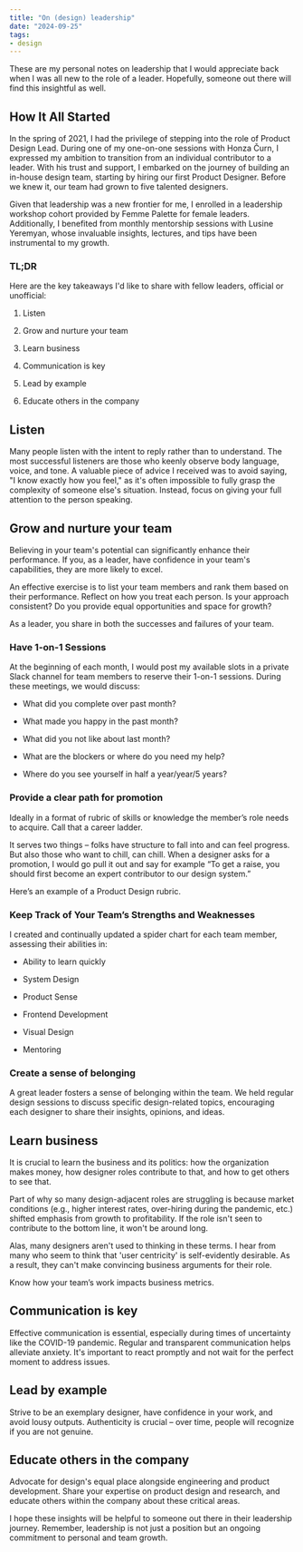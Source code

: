 ```yaml
---
title: "On (design) leadership"
date: "2024-09-25"
tags:
- design
---
```


These are my personal notes on leadership that I would appreciate back when I was all new to the role of a leader. Hopefully, someone out there will find this insightful as well.

## How It All Started

In the spring of 2021, I had the privilege of stepping into the role of Product Design Lead. During one of my one-on-one sessions with Honza Čurn, I expressed my ambition to transition from an individual contributor to a leader. With his trust and support, I embarked on the journey of building an in-house design team, starting by hiring our first Product Designer. Before we knew it, our team had grown to five talented designers.

Given that leadership was a new frontier for me, I enrolled in a leadership workshop cohort provided by Femme Palette for female leaders. Additionally, I benefited from monthly mentorship sessions with Lusine Yeremyan, whose invaluable insights, lectures, and tips have been instrumental to my growth.



### TL;DR

Here are the key takeaways I'd like to share with fellow leaders, official or unofficial:

1. Listen

1. Grow and nurture your team

1. Learn business

1. Communication is key

1. Lead by example

1. Educate others in the company

## Listen

Many people listen with the intent to reply rather than to understand. The most successful listeners are those who keenly observe body language, voice, and tone. A valuable piece of advice I received was to avoid saying, "I know exactly how you feel," as it's often impossible to fully grasp the complexity of someone else's situation. Instead, focus on giving your full attention to the person speaking.

## Grow and nurture your team

Believing in your team's potential can significantly enhance their performance. If you, as a leader, have confidence in your team's capabilities, they are more likely to excel.

An effective exercise is to list your team members and rank them based on their performance. Reflect on how you treat each person. Is your approach consistent? Do you provide equal opportunities and space for growth?

As a leader, you share in both the successes and failures of your team.

### Have 1-on-1 Sessions

At the beginning of each month, I would post my available slots in a private Slack channel for team members to reserve their 1-on-1 sessions. During these meetings, we would discuss:

- What did you complete over past month?

- What made you happy in the past month?

- What did you not like about last month?

- What are the blockers or where do you need my help? 

- Where do you see yourself in half a year/year/5 years?

### Provide a clear path for promotion

Ideally in a format of rubric of skills or knowledge the member’s role needs to acquire. Call that a career ladder. 

It serves two things – folks have structure to fall into and can feel progress. But also those who want to chill, can chill.  When a designer asks for a promotion, I would go pull it out and say for example “To get a raise, you should first become an expert contributor to our design system.”

Here’s an example of a Product Design rubric. 

### Keep Track of Your Team’s Strengths and Weaknesses

I created and continually updated a spider chart for each team member, assessing their abilities in:

- Ability to learn quickly

- System Design

- Product Sense

- Frontend Development

- Visual Design

- Mentoring

### Create a sense of belonging

A great leader fosters a sense of belonging within the team. We held regular design sessions to discuss specific design-related topics, encouraging each designer to share their insights, opinions, and ideas.



## Learn business

It is crucial to learn the business and its politics: how the organization makes money, how designer roles contribute to that, and how to get others to see that.

Part of why so many design-adjacent roles are struggling is because market conditions (e.g., higher interest rates, over-hiring during the pandemic, etc.) shifted emphasis from growth to profitability. If the role isn't seen to contribute to the bottom line, it won't be around long.

Alas, many designers aren't used to thinking in these terms. I hear from many who seem to think that 'user centricity' is self-evidently desirable. As a result, they can't make convincing business arguments for their role. 

Know how your team’s work impacts business metrics. 

## Communication is key

Effective communication is essential, especially during times of uncertainty like the COVID-19 pandemic. Regular and transparent communication helps alleviate anxiety. It's important to react promptly and not wait for the perfect moment to address issues.

## Lead by example

Strive to be an exemplary designer, have confidence in your work, and avoid lousy outputs. Authenticity is crucial – over time, people will recognize if you are not genuine.

## Educate others in the company

Advocate for design's equal place alongside engineering and product development. Share your expertise on product design and research, and educate others within the company about these critical areas.



I hope these insights will be helpful to someone out there in their leadership journey. Remember, leadership is not just a position but an ongoing commitment to personal and team growth.


